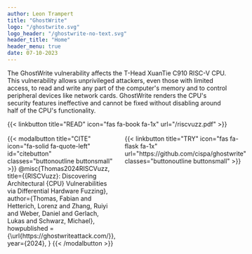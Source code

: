 ```yaml
---
author: Leon Trampert
title: "GhostWrite"
logo: "/ghostwrite.svg"
logo_header: "/ghostwrite-no-text.svg"
header_title: "Home"
header_menu: true
date: 07-10-2023
---
```


The GhostWrite vulnerability affects the T-Head XuanTie C910 RISC-V CPU. 
This vulnerability allows unprivileged attackers, even those with limited access, to read and write any part of the computer's memory and to control peripheral devices like network cards. 
GhostWrite renders the CPU's security features ineffective and cannot be fixed without disabling around half of the CPU's functionality.

{{< linkbutton title="READ" icon="fas fa-book fa-1x" url="/riscvuzz.pdf" >}}

<div class="columns" style="margin-top: 1rem">
    <div>
{{< modalbutton title="CITE" icon="fa-solid fa-quote-left" id="citebutton" classes="buttonoutline buttonsmall" >}}
@misc{Thomas2024RISCVuzz,
  title={{RISCVuzz}: Discovering Architectural {CPU} Vulnerabilities via Differential Hardware Fuzzing},
  author={Thomas, Fabian and Hetterich, Lorenz and Zhang, Ruiyi and Weber, Daniel and Gerlach, Lukas and Schwarz, Michael},
  howpublished = {\url{https://ghostwriteattack.com/}},
  year={2024},
}
{{< /modalbutton >}}
    </div>
    <div>
{{< linkbutton title="TRY" icon="fas fa-flask fa-1x" url="https://github.com/cispa/ghostwrite" classes="buttonoutline buttonsmall" >}}
    </div>
</div>
